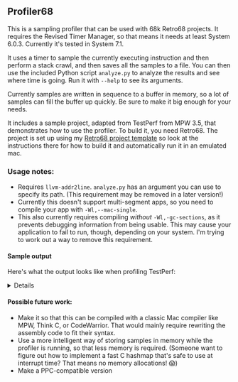 ## Profiler68

This is a sampling profiler that can be used with 68k Retro68 projects. It requires the Revised Timer Manager, so that means it needs at least System 6.0.3. Currently it's tested in System 7.1.

It uses a timer to sample the currently executing instruction and then perform a stack crawl, and then saves all the samples to a file. You can then use the included Python script `analyze.py` to analyze the results and see where time is going. Run it with `--help` to see its arguments.

Currently samples are written in sequence to a buffer in memory, so a lot of samples can fill the buffer up quickly. Be sure to make it big enough for your needs.

It includes a sample project, adapted from TestPerf from MPW 3.5, that demonstrates how to use the profiler. To build it, you need Retro68. The project is set up using my [Retro68 project template](https://github.com/briankendall/macintosh-dev-template) so look at the instructions there for how to build it and automatically run it in an emulated mac.

### Usage notes:

- Requires `llvm-addr2line`. `analyze.py` has an argument you can use to specify its path. (This requirement may be removed in a later version!)
- Currently this doesn't support multi-segment apps, so you need to compile your app with `-Wl,--mac-single`.
- This also currently requires compiling _without_ `-Wl,-gc-sections`, as it prevents debugging information from being usable. This may cause your application to fail to run, though, depending on your system. I'm trying to work out a way to remove this requirement.

#### Sample output
Here's what the output looks like when profiling TestPerf:
<details>
  
```
--------------------------------------------
Functions by inclusive samples:
--------------------------------------------

    main                             -     1317    100.0%
    SECTRECT                         -      986    74.86%
    ROMW1500                         -      587    44.57%
    RSECT                            -      284    21.56%
    ROMW500A                         -      196    14.88%
    ROMW500B                         -      194    14.73%
    W1500                            -      125     9.49%
    SETRECT                          -       45     3.41%
    ROMW100                          -       39     2.96%
    W500B                            -       38     2.88%
    W500A                            -       36     2.73%
    INITCRTABLE                      -       30     2.27%
    VBLINT                           -       27     2.05%
    W100                             -        4      0.3%
    INSETRECT                        -        3     0.22%
    FRRECT                           -        3     0.22%


--------------------------------------------
Functions by exclusive samples:
--------------------------------------------

    SECTRECT                         -      691    52.46%
    RSECT                            -      284    21.56%
    W1500                            -      125     9.49%
    SETRECT                          -       45     3.41%
    W500B                            -       38     2.88%
    W500A                            -       36     2.73%
    INITCRTABLE                      -       30     2.27%
    VBLINT                           -       27     2.05%
    ROMW1500                         -       21     1.59%
    ROMW500B                         -        5     0.37%
    W100                             -        4      0.3%
    ROMW500A                         -        3     0.22%
    INSETRECT                        -        3     0.22%
    FRRECT                           -        3     0.22%
    ROMW100                          -        2     0.15%


--------------------------------------------
Samples by function and line:
--------------------------------------------

=== W500A ==================================
  count:    13  19.11%          main.c  85 >: 	for (i = 1; i <= 500; i++) {
  count:     7  10.29%          main.c  86 >: 		junk = 1;
  count:    25  36.76%          main.c  87 >: 		junk1 = junk * 5;
  count:    23  33.82%          main.c  88 >: 		junk2 = (junk + junk1) * 5;

=== main ===================================
  count:     3   0.22%          main.c  55 >: 		W100();
  count:    36   2.75%          main.c  56 >: 		W500A();
  count:    39   2.97%          main.c  57 >: 		W500B();
  count:   127    9.7%          main.c  58 >: 		W1500();
  count:    44   3.36%          main.c  61 >: 		ROMW100();
  count:   212  16.19%          main.c  62 >: 		ROMW500A();
  count:   208  15.88%          main.c  63 >: 		ROMW500B();
  count:   640  48.89%          main.c  64 >: 		ROMW1500();

=== W500B ==================================
  count:    21  29.16%          main.c  142 >: 	for (i = 1; i <= 500; i++) {
  count:     3   4.16%          main.c  143 >: 		junk = 1;
  count:    23  31.94%          main.c  144 >: 		junk1 = junk * 5;
  count:    25  34.72%          main.c  145 >: 		junk2 = (junk + junk1) * 5;

=== W1500 ==================================
  count:    61  24.79%          main.c  113 >: 	for (i = 1; i <= 1500; i++) {
  count:    27  10.97%          main.c  114 >: 		junk = 1;
  count:    83  33.73%          main.c  115 >: 		junk1 = junk * 5;
  count:    75  30.48%          main.c  116 >: 		junk2 = (junk + junk1) * 5;

=== ROMW100 ================================
  count:     1   2.56%          main.c  172 >: 	for (i = 1; i <= 100; i++) {
  count:    38  97.43%          main.c  175 >: 		dontCare = SectRect(&junk, &junk1, &junk2);

=== ROMW500A ===============================
  count:     1    0.5%          main.c  158 >: 		SetRect(&junk, 100, 200, 300, 400);
  count:   196  99.49%          main.c  160 >: 		dontCare = SectRect(&junk, &junk1, &junk2);

=== ROMW500B ===============================
  count:     1    0.5%          main.c  218 >: 		SetRect(&junk, 100, 200, 300, 400);
  count:   196  99.49%          main.c  220 >: 		dontCare = SectRect(&junk, &junk1, &junk2);

=== ROMW1500 ===============================
  count:     3   0.49%          main.c  187 >: 	for (i = 1; i <= 1500; i++) {
  count:     1   0.16%          main.c  188 >: 		SetRect(&junk, 100, 200, 300, 400);
  count:     5   0.82%          main.c  189 >: 		SetRect(&junk1, 200, 300, 400, 500);
  count:   595   98.5%          main.c  190 >: 		dontCare = SectRect(&junk, &junk1, &junk2);

=== W100 ===================================
  count:     3   60.0%          main.c  99 >: 	for (i = 1; i <= 100; i++) {
  count:     1   20.0%          main.c  101 >: 		junk1 = junk * 5;
  count:     1   20.0%          main.c  102 >: 		junk2 = (junk + junk1) * 5;



--------------------------------------------
All stack traces:
--------------------------------------------

(393 times:)
  main
    ROMW1500
      SECTRECT

(167 times:)
  main
    ROMW1500
      SECTRECT
        RSECT

(138 times:)
  main
    ROMW500A
      SECTRECT

(134 times:)
  main
    ROMW500B
      SECTRECT

(125 times:)
  main
    W1500

(53 times:)
  main
    ROMW500A
      SECTRECT
        RSECT

(51 times:)
  main
    ROMW500B
      SECTRECT
        RSECT

(45 times:)
  main
    SETRECT

(38 times:)
  main
    W500B

(36 times:)
  main
    W500A

(27 times:)
  main
    INITCRTABLE

(24 times:)
  main
    ROMW100
      SECTRECT

(21 times:)
  main
    ROMW1500

(18 times:)
  main
    VBLINT

(13 times:)
  main
    ROMW100
      SECTRECT
        RSECT

(5 times:)
  main
    ROMW500B

(4 times:)
  main
    W100

(4 times:)
  main
    ROMW500B
      SECTRECT
        VBLINT

(4 times:)
  main
    ROMW1500
      SECTRECT
        VBLINT

(3 times:)
  main
    ROMW500A

(3 times:)
  main
    INSETRECT

(3 times:)
  main
    FRRECT

(2 times:)
  main
    SECTRECT

(2 times:)
  main
    ROMW100

(1 times:)
  main
    ROMW500A
      SECTRECT
        VBLINT

(1 times:)
  main
    ROMW500A
      SECTRECT
        INITCRTABLE

(1 times:)
  main
    ROMW1500
      SECTRECT
        INITCRTABLE

(1 times:)
  main
    ROMW1500
      INITCRTABLE
```

</details>

#### Possible future work:

- Make it so that this can be compiled with a classic Mac compiler like MPW, Think C, or CodeWarrior. That would mainly require rewriting the assembly code to fit their syntax.
- Use a more intelligent way of storing samples in memory while the profiler is running, so that less memory is required. (Someone want to figure out how to implement a fast C hashmap that's safe to use at interrupt time? That means no memory allocations! 😱)
- Make a PPC-compatible version
